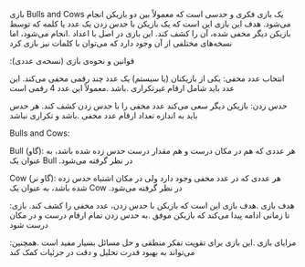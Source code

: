 بازی Bulls and Cows یک بازی فکری و حدسی است که معمولاً بین دو بازیکن انجام می‌شود. هدف این بازی این است که یک بازیکن با حدس زدن یک عدد یا کلمه که توسط بازیکن دیگر مخفی شده، آن را کشف کند. این بازی در اصل با اعداد .انجام می‌شود، اما نسخه‌های مختلفی از آن وجود دارد که می‌توان با کلمات نیز بازی کرد

:قوانین و نحوه‌ی بازی (نسخه‌ی عددی)

انتخاب عدد مخفی: یکی از بازیکنان (یا سیستم) یک عدد چند رقمی مخفی می‌کند. این عدد باید شامل ارقام غیرتکراری .باشد
.معمولاً این عدد 4 رقمی است

حدس زدن: بازیکن دیگر سعی می‌کند عدد مخفی را با حدس زدن کشف کند. هر حدس باید به اندازه تعداد ارقام عدد مخفی .باشد و تکراری نباشد

Bulls and Cows:

Bull (گاو): هر عددی که هم در مکان درست و هم مقدار درست حدس زده شده باشد، به عنوان یک Bull 
.در نظر گرفته می‌شود

Cow (گاو نر): هر عددی که در عدد مخفی وجود دارد ولی در مکان اشتباه حدس زده شده باشد، به عنوان یک Cow
.در نظر گرفته می‌شود

:هدف بازی
.هدف بازی این است که بازیکن با حدس زدن، عدد مخفی را کشف کند. بازی تا زمانی ادامه پیدا می‌کند که بازیکن موفق .به حدس زدن تمام ارقام درست و در مکان درست شود

:مزایای بازی
.این بازی برای تقویت تفکر منطقی و حل مسائل بسیار مفید است
.همچنین می‌تواند به بهبود قدرت تحلیل و دقت در جزئیات کمک کند

